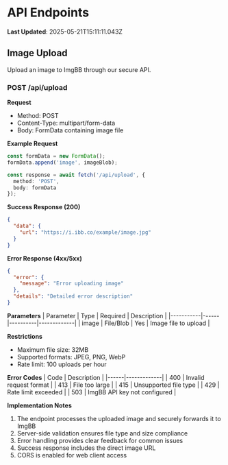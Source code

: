 # API Endpoints

**Last Updated**: 2025-05-21T15:11:11.043Z

## Image Upload
Upload an image to ImgBB through our secure API.

### POST /api/upload

**Request**
- Method: POST
- Content-Type: multipart/form-data
- Body: FormData containing image file

**Example Request**
```typescript
const formData = new FormData();
formData.append('image', imageBlob);

const response = await fetch('/api/upload', {
  method: 'POST',
  body: formData
});
```

**Success Response (200)**
```json
{
  "data": {
    "url": "https://i.ibb.co/example/image.jpg"
  }
}
```

**Error Response (4xx/5xx)**
```json
{
  "error": {
    "message": "Error uploading image"
  },
  "details": "Detailed error description"
}
```

**Parameters**
| Parameter | Type | Required | Description |
|-----------|------|----------|-------------|
| image | File/Blob | Yes | Image file to upload |

**Restrictions**
- Maximum file size: 32MB
- Supported formats: JPEG, PNG, WebP
- Rate limit: 100 uploads per hour

**Error Codes**
| Code | Description |
|------|-------------|
| 400 | Invalid request format |
| 413 | File too large |
| 415 | Unsupported file type |
| 429 | Rate limit exceeded |
| 503 | ImgBB API key not configured |

**Implementation Notes**
1. The endpoint processes the uploaded image and securely forwards it to ImgBB
2. Server-side validation ensures file type and size compliance
3. Error handling provides clear feedback for common issues
4. Success response includes the direct image URL
5. CORS is enabled for web client access

